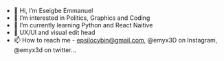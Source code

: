 - 👋 Hi, I’m Eseigbe Emmanuel
- 👀 I’m interested in Politics, Graphics and Coding
- 🌱 I’m currently learning Python and React Naitive
- 💞️ UX/UI and visual edit head
- 📫 How to reach me - epsilocybin@gmail.com, @emyx3D on Instagram, @emyx3d on twitter...

<!---
Emyx3D/Emyx3D is a ✨ special ✨ repository because its `README.md` (this file) appears on your GitHub profile.
You can click the Preview link to take a look at your changes.
--->
